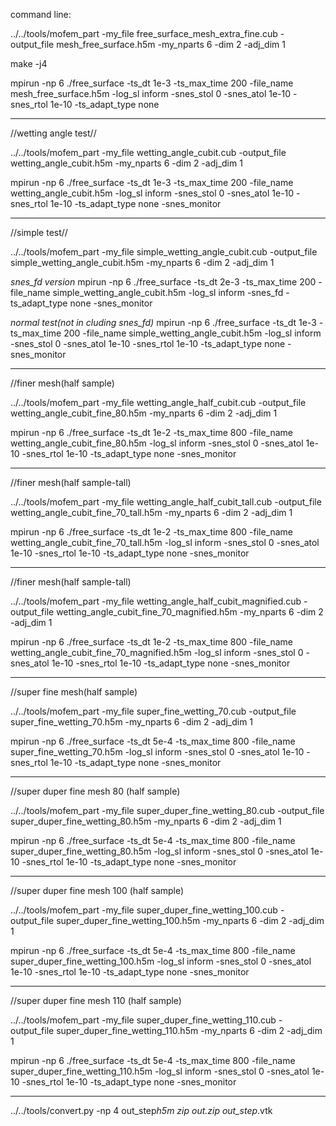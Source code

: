 command line:

../../tools/mofem_part -my_file free_surface_mesh_extra_fine.cub -output_file mesh_free_surface.h5m -my_nparts 6 -dim 2 -adj_dim 1


make -j4 

mpirun -np 6 ./free_surface -ts_dt 1e-3 -ts_max_time 200 -file_name mesh_free_surface.h5m -log_sl inform -snes_stol 0 -snes_atol 1e-10 -snes_rtol 1e-10 -ts_adapt_type none


----------------------------------

//wetting angle test//

../../tools/mofem_part -my_file wetting_angle_cubit.cub -output_file wetting_angle_cubit.h5m -my_nparts 6 -dim 2 -adj_dim 1

mpirun -np 6 ./free_surface -ts_dt 1e-3 -ts_max_time 200 -file_name wetting_angle_cubit.h5m -log_sl inform -snes_stol 0 -snes_atol 1e-10 -snes_rtol 1e-10 -ts_adapt_type none -snes_monitor


----------------------------------

//simple test//

../../tools/mofem_part -my_file simple_wetting_angle_cubit.cub -output_file simple_wetting_angle_cubit.h5m -my_nparts 6 -dim 2 -adj_dim 1

*snes_fd version* 
mpirun -np 6 ./free_surface -ts_dt 2e-3 -ts_max_time 200 -file_name simple_wetting_angle_cubit.h5m -log_sl inform -snes_fd -ts_adapt_type none -snes_monitor

*normal test(not in cluding snes_fd)*
mpirun -np 6 ./free_surface -ts_dt 1e-3 -ts_max_time 200 -file_name simple_wetting_angle_cubit.h5m -log_sl inform -snes_stol 0 -snes_atol 1e-10 -snes_rtol 1e-10 -ts_adapt_type none -snes_monitor


-----------------------------------

//finer mesh(half sample)

../../tools/mofem_part -my_file wetting_angle_half_cubit.cub -output_file wetting_angle_cubit_fine_80.h5m -my_nparts 6 -dim 2 -adj_dim 1

mpirun -np 6 ./free_surface -ts_dt 1e-2 -ts_max_time 800 -file_name wetting_angle_cubit_fine_80.h5m -log_sl inform -snes_stol 0 -snes_atol 1e-10 -snes_rtol 1e-10 -ts_adapt_type none -snes_monitor


-----------------------------------

//finer mesh(half sample-tall)

../../tools/mofem_part -my_file wetting_angle_half_cubit_tall.cub -output_file wetting_angle_cubit_fine_70_tall.h5m -my_nparts 6 -dim 2 -adj_dim 1

mpirun -np 6 ./free_surface -ts_dt 1e-2 -ts_max_time 800 -file_name wetting_angle_cubit_fine_70_tall.h5m -log_sl inform -snes_stol 0 -snes_atol 1e-10 -snes_rtol 1e-10 -ts_adapt_type none -snes_monitor


-----------------------------------

//finer mesh(half sample-tall)

../../tools/mofem_part -my_file wetting_angle_half_cubit_magnified.cub -output_file wetting_angle_cubit_fine_70_magnified.h5m -my_nparts 6 -dim 2 -adj_dim 1

mpirun -np 6 ./free_surface -ts_dt 1e-2 -ts_max_time 800 -file_name wetting_angle_cubit_fine_70_magnified.h5m -log_sl inform -snes_stol 0 -snes_atol 1e-10 -snes_rtol 1e-10 -ts_adapt_type none -snes_monitor

-----------------------------------

//super fine mesh(half sample)

../../tools/mofem_part -my_file super_fine_wetting_70.cub -output_file super_fine_wetting_70.h5m -my_nparts 6 -dim 2 -adj_dim 1

mpirun -np 6 ./free_surface -ts_dt 5e-4 -ts_max_time 800 -file_name super_fine_wetting_70.h5m -log_sl inform -snes_stol 0 -snes_atol 1e-10 -snes_rtol 1e-10 -ts_adapt_type none -snes_monitor



-----------------------------------

//super duper fine mesh 80 (half sample)

../../tools/mofem_part -my_file super_duper_fine_wetting_80.cub -output_file super_duper_fine_wetting_80.h5m -my_nparts 6 -dim 2 -adj_dim 1

mpirun -np 6 ./free_surface -ts_dt 5e-4 -ts_max_time 800 -file_name super_duper_fine_wetting_80.h5m -log_sl inform -snes_stol 0 -snes_atol 1e-10 -snes_rtol 1e-10 -ts_adapt_type none -snes_monitor



-----------------------------------

//super duper fine mesh 100 (half sample)

../../tools/mofem_part -my_file super_duper_fine_wetting_100.cub -output_file super_duper_fine_wetting_100.h5m -my_nparts 6 -dim 2 -adj_dim 1

mpirun -np 6 ./free_surface -ts_dt 5e-4 -ts_max_time 800 -file_name super_duper_fine_wetting_100.h5m -log_sl inform -snes_stol 0 -snes_atol 1e-10 -snes_rtol 1e-10 -ts_adapt_type none -snes_monitor



-----------------------------------

//super duper fine mesh 110 (half sample)

../../tools/mofem_part -my_file super_duper_fine_wetting_110.cub -output_file super_duper_fine_wetting_110.h5m -my_nparts 6 -dim 2 -adj_dim 1

mpirun -np 6 ./free_surface -ts_dt 5e-4 -ts_max_time 800 -file_name super_duper_fine_wetting_110.h5m -log_sl inform -snes_stol 0 -snes_atol 1e-10 -snes_rtol 1e-10 -ts_adapt_type none -snes_monitor

------------------------------------
../../tools/convert.py -np 4  out_step*h5m
zip out.zip out_step*.vtk